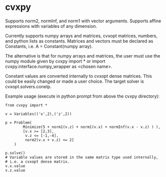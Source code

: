 cvxpy
=====
Supports norm2, normInf, and norm1 with vector arguments.
Supports affine expressions with variables of any dimension.

Currently supports numpy arrays and matrices, cvxopt matrices, numbers, and python lists as constants. Matrices and vectors must be declared as Constants, i.e. A = Constant(numpy array). 

The alternative is that for numpy arrays and matrices, the user must use the numpy module given by cvxpy import * or import cvxpy.interface.numpy_wrapper as \<chosen name\>.

Constant values are converted internally to cvxopt dense matrices. This could be easily changed or made a user choice. The target solver is cvxopt.solvers.conelp.

Example usage (execute in python prompt from above the cvxpy directory):

```
from cvxpy import *

v = Variables(('x',2),('z',2))

p = Problem(
        Minimize(5 + norm1(v.z) + norm1(v.x) + normInf(v.x - v.z) ) ), 
        [v.x >= [2,3], 
         v.z <= [-1,-4], 
         norm2(v.x + v.z) <= 2]
    )

p.solve()
# Variable values are stored in the same matrix type used internally, 
# i.e. a cvxopt dense matrix.
v.x.value
v.z.value
```